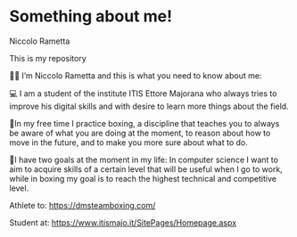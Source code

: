 # Something about me!

Niccolo Rametta

This is my repository

🧑‍💻 I’m Niccolo Rametta and this is what you need to know about me:

💻 I am a student of the institute ITIS Ettore Majorana who always tries to improve his digital skills and with desire to learn more things about the field.

🥊In my free time I practice boxing, a discipline that teaches you to always be aware of what you are doing at the moment, to reason about how to move in the future, and to make you more sure about what to do.

🏁I have two goals at the moment in my life: In computer science I want to aim to acquire skills of a certain level that will be useful when I go to work, while in boxing my goal is to reach the highest technical and competitive level.

Athlete to: https://dmsteamboxing.com/

Student at: https://www.itismajo.it/SitePages/Homepage.aspx
